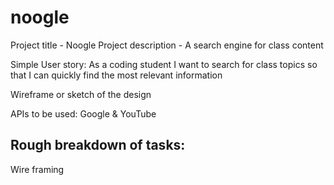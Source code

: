 # noogle

Project title - Noogle
Project description - A search engine for class content 

Simple User story:
As a coding student 
I want to search for class topics
so that I can quickly find the most relevant information 

Wireframe or sketch of the design

APIs to be used:
Google & YouTube

<h2>Rough breakdown of tasks:</h2>
Wire framing

